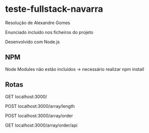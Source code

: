 # teste-fullstack-navarra
Resolução de Alexandre Gomes

Enunciado incluido nos ficheiros do projeto

Desenvolvido com Node.js

## NPM
Node Modules não estão incluidos -> necessário realizar npm install

## Rotas
GET localhost:3000/

POST localhost:3000/array/length

POST localhost:3000/array/order

GET localhost:3000/array/order/api